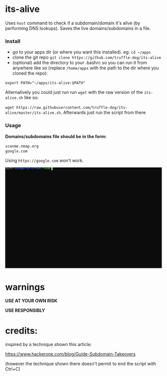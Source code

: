# its-alive
Uses `host` command  to check if a subdomain/domain it's alive (by performing DNS lookups). 
Saves the live domains/subdomains in a file.

### Install
* go to your apps dir (or where you want this installed). eg: `cd ~/apps`
* clone the git repo 
`git clone https://github.com/truffle-dog/its-alive`
* (optional) add the directory to your .bashrc so you can run it from anywhere like so (replace `/home/apps` with the path to the dir where you cloned the repo):
```
export PATH="~/apps/its-alive:$PATH" 
```
Alternatively you could just run run `wget` with the raw version of the `its-alive.sh` like so:

`wget https://raw.githubusercontent.com/truffle-dog/its-alive/master/its-alive.sh`. Afterwards just run the script from there

### Usage 

**Domains/subdomains  file should be in the form:**
```
scanme.nmap.org
google.com
```
Using `https://google.com` won't work.

![Example](./docs/usage_example.svg)

# warnings



**USE AT YOUR OWN RISK**



**USE RESPONSIBLY**

# credits:
inspired by a technique shown this article:




https://www.hackerone.com/blog/Guide-Subdomain-Takeovers




(however the technique shown there doesn't permit to end the script with Ctrl+C)
